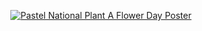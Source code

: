 
<p align="center">
  <a href="https://www.Shiwa14.dev/" target="_blank" rel="noreferrer"><img src="https://github.com/Shiwa14/we-know-our-fauna/assets/155048075/29f3dfea-dcb8-4ace-a348-6e8708636003" alt="Pastel National Plant A Flower Day Poster"></a>
</p>
